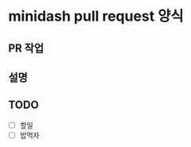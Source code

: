<!-- 해당 주석은 반드시 지워주세요. -->
<!-- 필독! 아래 안내 주석을 참고해서 PR 날려주세요. -->
<!-- 제목과 내용은 필수 기입입니다.-->

# minidash pull request 양식

## PR 작업

<!-- 작업의 주제 or 제목을 적어주세요. -->

## 설명

<!-- 설명을 적어주세요. -->

## TODO

- [ ] 할일
- [ ] 밥먹자
